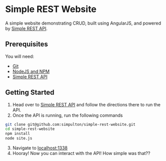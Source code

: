 # Simple REST Website 
A simple website demonstrating CRUD, built using AngularJS, and powered by [Simple REST API](https://github.com/simpulton/simple-rest-api).

## Prerequisites
You will need:
* [Git](http://git-scm.com/)
* [NodeJS and NPM](https://gist.github.com/isaacs/579814)
* [Simple REST API](https://github.com/simpulton/simple-rest-api)

## Getting Started
1. Head over to [Simple REST API](https://github.com/simpulton/simple-rest-api) and follow the directions there to run the API.
2. Once the API is running, run the following commands

  ```bash
  git clone git@github.com:simpulton/simple-rest-website.git
  cd simple-rest-website
  npm install
  node site.js
  ```

3. Navigate to [localhost:1338](http://localhost:1338)
4. Hooray! Now you can interact with the API! How simple was that??
